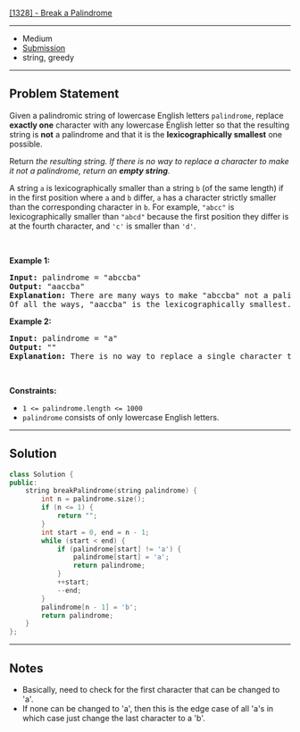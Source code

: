[[1328] - Break a Palindrome](https://leetcode.com/problems/break-a-palindrome)

---

- Medium
- [Submission](https://leetcode.com/problems/break-a-palindrome/submissions/1100882480/)
- string, greedy

---

## Problem Statement

<p>Given a palindromic string of lowercase English letters <code>palindrome</code>, replace <strong>exactly one</strong> character with any lowercase English letter so that the resulting string is <strong>not</strong> a palindrome and that it is the <strong>lexicographically smallest</strong> one possible.</p>

<p>Return <em>the resulting string. If there is no way to replace a character to make it not a palindrome, return an <strong>empty string</strong>.</em></p>

<p>A string <code>a</code> is lexicographically smaller than a string <code>b</code> (of the same length) if in the first position where <code>a</code> and <code>b</code> differ, <code>a</code> has a character strictly smaller than the corresponding character in <code>b</code>. For example, <code>&quot;abcc&quot;</code> is lexicographically smaller than <code>&quot;abcd&quot;</code> because the first position they differ is at the fourth character, and <code>&#39;c&#39;</code> is smaller than <code>&#39;d&#39;</code>.</p>

<p>&nbsp;</p>
<p><strong class="example">Example 1:</strong></p>

<pre>
<strong>Input:</strong> palindrome = &quot;abccba&quot;
<strong>Output:</strong> &quot;aaccba&quot;
<strong>Explanation:</strong> There are many ways to make &quot;abccba&quot; not a palindrome, such as &quot;<u>z</u>bccba&quot;, &quot;a<u>a</u>ccba&quot;, and &quot;ab<u>a</u>cba&quot;.
Of all the ways, &quot;aaccba&quot; is the lexicographically smallest.
</pre>

<p><strong class="example">Example 2:</strong></p>

<pre>
<strong>Input:</strong> palindrome = &quot;a&quot;
<strong>Output:</strong> &quot;&quot;
<strong>Explanation:</strong> There is no way to replace a single character to make &quot;a&quot; not a palindrome, so return an empty string.
</pre>

<p>&nbsp;</p>
<p><strong>Constraints:</strong></p>

<ul>
	<li><code>1 &lt;= palindrome.length &lt;= 1000</code></li>
	<li><code>palindrome</code> consists of only lowercase English letters.</li>
</ul>


---

## Solution

```cpp
class Solution {
public:
    string breakPalindrome(string palindrome) {
        int n = palindrome.size();
        if (n <= 1) {
            return "";
        }
        int start = 0, end = n - 1;
        while (start < end) {
            if (palindrome[start] != 'a') {
                palindrome[start] = 'a';
                return palindrome;
            }
            ++start;
            --end;
        }
        palindrome[n - 1] = 'b';
        return palindrome;
    }
};
```

---

## Notes

- Basically, need to check for the first character that can be changed to 'a'.
- If none can be changed to 'a', then this is the edge case of all 'a's in which case just change the last character to a 'b'.
